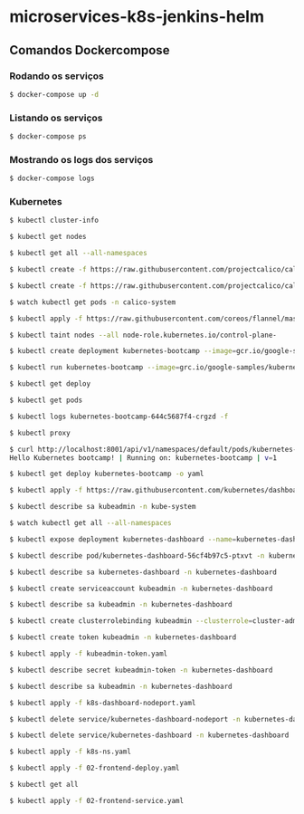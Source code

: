 # microservices-k8s-jenkins-helm

## Comandos Dockercompose

### Rodando os serviços

```sh
$ docker-compose up -d
```

### Listando os serviços

```sh
$ docker-compose ps
```

### Mostrando os logs dos serviços

```sh
$ docker-compose logs
```

### Kubernetes

```sh
$ kubectl cluster-info
```

```sh
$ kubectl get nodes
```

```sh
$ kubectl get all --all-namespaces
```

```sh
$ kubectl create -f https://raw.githubusercontent.com/projectcalico/calico/v3.28.1/manifests/tigera-operator.yaml
```

```sh
$ kubectl create -f https://raw.githubusercontent.com/projectcalico/calico/v3.28.1/manifests/custom-resources.yaml
```

```sh
$ watch kubectl get pods -n calico-system
```

```sh
$ kubectl apply -f https://raw.githubusercontent.com/coreos/flannel/master/Documentation/kube-flannel.yml
```

```sh
$ kubectl taint nodes --all node-role.kubernetes.io/control-plane-
```

```sh
$ kubectl create deployment kubernetes-bootcamp --image=gcr.io/google-samples/kubernetes-bootcamp:v1
```

```sh
$ kubectl run kubernetes-bootcamp --image=grc.io/google-samples/kubernetes-bootcamp:v1 --port=8080
```

```sh
$ kubectl get deploy
```

```sh
$ kubectl get pods
```

```sh
$ kubectl logs kubernetes-bootcamp-644c5687f4-crgzd -f
```

```sh
$ kubectl proxy
```

```sh
$ curl http://localhost:8001/api/v1/namespaces/default/pods/kubernetes-bootcamp/proxy/
Hello Kubernetes bootcamp! | Running on: kubernetes-bootcamp | v=1
```

```sh
$ kubectl get deploy kubernetes-bootcamp -o yaml
```

```sh
$ kubectl apply -f https://raw.githubusercontent.com/kubernetes/dashboard/v2.7.0/aio/deploy/recommended.yaml
```

```sh
$ kubectl describe sa kubeadmin -n kube-system
```

```sh
$ watch kubectl get all --all-namespaces
```

```sh
$ kubectl expose deployment kubernetes-dashboard --name=kubernetes-dashboard-nodeport --target-port=8443 --port=443 --type=NodePort -n kubernetes-dashboard
```

```sh
$ kubectl describe pod/kubernetes-dashboard-56cf4b97c5-ptxvt -n kubernetes-dashboard
```

```sh
$ kubectl describe sa kubernetes-dashboard -n kubernetes-dashboard
```

```sh
$ kubectl create serviceaccount kubeadmin -n kubernetes-dashboard
```

```sh
$ kubectl describe sa kubeadmin -n kubernetes-dashboard
```

```sh
$ kubectl create clusterrolebinding kubeadmin --clusterrole=cluster-admin --serviceaccount=kubernetes-dashboard:kubeadmin
```

```sh
$ kubectl create token kubeadmin -n kubernetes-dashboard
```

```sh
$ kubectl apply -f kubeadmin-token.yaml
```

```sh
$ kubectl describe secret kubeadmin-token -n kubernetes-dashboard
```

```sh
$ kubectl describe sa kubeadmin -n kubernetes-dashboard
```

```sh
$ kubectl apply -f k8s-dashboard-nodeport.yaml
```

```sh
$ kubectl delete service/kubernetes-dashboard-nodeport -n kubernetes-dashboard
```

```sh
$ kubectl delete service/kubernetes-dashboard -n kubernetes-dashboard
```

```sh
$ kubectl apply -f k8s-ns.yaml
```

```sh
$ kubectl apply -f 02-frontend-deploy.yaml
```

```sh
$ kubectl get all
```

```sh
$ kubectl apply -f 02-frontend-service.yaml
```
